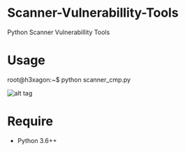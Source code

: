 # Scanner-Vulnerabillity-Tools
Python Scanner Vulnerabillity Tools

# Usage

root@h3xagon:~$ python scanner_cmp.py

![alt tag](https://github.com/hexageek1337/Scanner-Vulnerabillity-Tools/raw/master/scannertools_cmp.PNG)

# Require
- Python 3.6++
